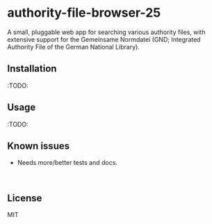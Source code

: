 ﻿
<!--#echo json="package.json" key="name" underline="=" -->
authority-file-browser-25
=========================
<!--/#echo -->

<!--#echo json="package.json" key="description" -->
A small, pluggable web app for searching various authority files, with
extensive support for the Gemeinsame Normdatei (GND; Integrated Authority File
of the German National Library).
<!--/#echo -->



Installation
------------

:TODO:



Usage
-----

:TODO:




Known issues
------------

* Needs more/better tests and docs.





<!--#toc stop="scan" -->

&nbsp;


License
-------
<!--#echo json="package.json" key="license" -->
MIT
<!--/#echo -->
